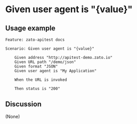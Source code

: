 
Given user agent is "{value}"
=============================================================================================================

Usage example
-------------

```
Feature: zato-apitest docs

Scenario: Given user agent is "{value}"

    Given address "http://apitest-demo.zato.io"
    Given URL path "/demo/json"
    Given format "JSON"
    Given user agent is "My Application"

    When the URL is invoked

    Then status is "200"
```

Discussion
----------

(None)